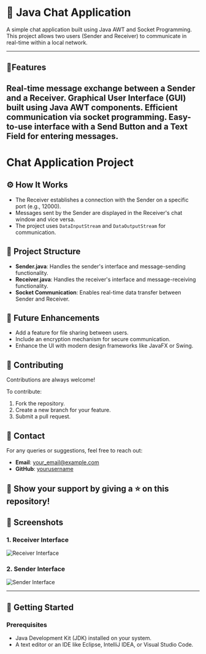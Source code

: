 # 📡 Java Chat Application

A simple chat application built using Java AWT and Socket Programming. This project allows two users (Sender and Receiver) to communicate in real-time within a local network.

---

## 🚀Features

Real-time message exchange between a Sender and a Receiver.
Graphical User Interface (GUI) built using Java AWT components.
Efficient communication via socket programming.
Easy-to-use interface with a Send Button and a Text Field for entering messages.
---
# Chat Application Project

## ⚙️ How It Works
- The Receiver establishes a connection with the Sender on a specific port (e.g., 12000).
- Messages sent by the Sender are displayed in the Receiver's chat window and vice versa.
- The project uses `DataInputStream` and `DataOutputStream` for communication.

## 🌟 Project Structure
- **Sender.java**: Handles the sender's interface and message-sending functionality.
- **Receiver.java**: Handles the receiver's interface and message-receiving functionality.
- **Socket Communication**: Enables real-time data transfer between Sender and Receiver.

## 📜 Future Enhancements
- Add a feature for file sharing between users.
- Include an encryption mechanism for secure communication.
- Enhance the UI with modern design frameworks like JavaFX or Swing.

## 🤝 Contributing
Contributions are always welcome! 

To contribute:
1. Fork the repository.
2. Create a new branch for your feature.
3. Submit a pull request.

## 📧 Contact
For any queries or suggestions, feel free to reach out:
- **Email**: your_email@example.com
- **GitHub**: [yourusername](https://github.com/deepikaaselvam)

## 🌟 Show your support by giving a ⭐ on this repository!



## 📸 Screenshots  

### 1. **Receiver Interface**
![Receiver Interface](path/to/receiver_image.png)  

### 2. **Sender Interface**  
![Sender Interface](path/to/sender_image.png)  

---

## 🚀 Getting Started  

### Prerequisites
- Java Development Kit (JDK) installed on your system.
- A text editor or an IDE like Eclipse, IntelliJ IDEA, or Visual Studio Code.


